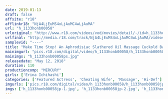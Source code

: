 ```yaml
---
date: 2019-01-13
draft: false
affsite: "r18"
afflinkr18: "NjA4LjEuMS4xLjAuMC4wLjAuMA"
url: "h_1133honb00058"
urloriginal: "http://www.r18.com/videos/vod/movies/detail/-/id=h_1133honb00058"
urlfinal: "http://media.r18.com/track/NjA4LjEuMS4xLjAuMC4wLjAuMA/videos/vod/movies/detail/-/id=h_1133honb00058"
samplevid: "----"
title: "Make Time Stop! An Aphrodisiac Slathered Oil Massage Cuckold Back Breaking Fuck Personal Film Shoot Edition Erina Ichihashi"
mainimgurl: "pics.r18.com/digital/video/h_1133honb00058/h_1133honb00058ps.jpg"
mainimgs: "h_1133honb00058ps.jpg"
releasedate: "May 12, 2018"
duration: 110
productioncomp: "MERCURY"
girls: ['Erina Ichihashi']
categories: ['Featured Actress', 'Cheating Wife', 'Massage', 'Hi-Def']
imgurls: ['pics.r18.com/digital/video/h_1133honb00058/h_1133honb00058jp-1.jpg', 'pics.r18.com/digital/video/h_1133honb00058/h_1133honb00058jp-2.jpg', 'pics.r18.com/digital/video/h_1133honb00058/h_1133honb00058jp-3.jpg', 'pics.r18.com/digital/video/h_1133honb00058/h_1133honb00058jp-4.jpg', 'pics.r18.com/digital/video/h_1133honb00058/h_1133honb00058jp-5.jpg', 'pics.r18.com/digital/video/h_1133honb00058/h_1133honb00058jp-6.jpg', 'pics.r18.com/digital/video/h_1133honb00058/h_1133honb00058jp-7.jpg', 'pics.r18.com/digital/video/h_1133honb00058/h_1133honb00058jp-8.jpg', 'pics.r18.com/digital/video/h_1133honb00058/h_1133honb00058jp-9.jpg', 'pics.r18.com/digital/video/h_1133honb00058/h_1133honb00058jp-10.jpg', 'pics.r18.com/digital/video/h_1133honb00058/h_1133honb00058jp-11.jpg', 'pics.r18.com/digital/video/h_1133honb00058/h_1133honb00058jp-12.jpg', 'pics.r18.com/digital/video/h_1133honb00058/h_1133honb00058jp-13.jpg', 'pics.r18.com/digital/video/h_1133honb00058/h_1133honb00058jp-14.jpg', 'pics.r18.com/digital/video/h_1133honb00058/h_1133honb00058jp-15.jpg', 'pics.r18.com/digital/video/h_1133honb00058/h_1133honb00058jp-16.jpg', 'pics.r18.com/digital/video/h_1133honb00058/h_1133honb00058jp-17.jpg', 'pics.r18.com/digital/video/h_1133honb00058/h_1133honb00058jp-18.jpg', 'pics.r18.com/digital/video/h_1133honb00058/h_1133honb00058jp-19.jpg', 'pics.r18.com/digital/video/h_1133honb00058/h_1133honb00058jp-20.jpg']
imgs: ['h_1133honb00058jp-1.jpg', 'h_1133honb00058jp-2.jpg', 'h_1133honb00058jp-3.jpg', 'h_1133honb00058jp-4.jpg', 'h_1133honb00058jp-5.jpg', 'h_1133honb00058jp-6.jpg', 'h_1133honb00058jp-7.jpg', 'h_1133honb00058jp-8.jpg', 'h_1133honb00058jp-9.jpg', 'h_1133honb00058jp-10.jpg', 'h_1133honb00058jp-11.jpg', 'h_1133honb00058jp-12.jpg', 'h_1133honb00058jp-13.jpg', 'h_1133honb00058jp-14.jpg', 'h_1133honb00058jp-15.jpg', 'h_1133honb00058jp-16.jpg', 'h_1133honb00058jp-17.jpg', 'h_1133honb00058jp-18.jpg', 'h_1133honb00058jp-19.jpg', 'h_1133honb00058jp-20.jpg']
---
```

